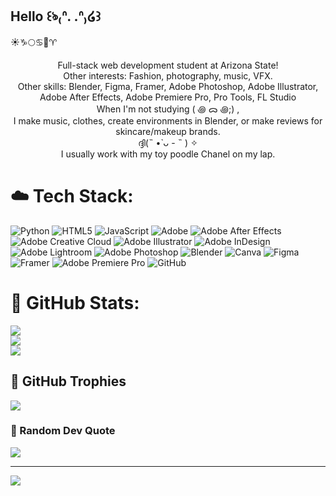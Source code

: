 ## Hello ꒰ঌ₍ᐢ. .ᐢ₎໒꒱
☀️♑🌕♋🔺♈<br>
<p style="text-align:center;">Full-stack web development student at Arizona State! <br>Other interests: Fashion, photography, music, VFX.<br>Other skills: Blender, Figma, Framer, Adobe Photoshop, Adobe Illustrator, Adobe After Effects, Adobe Premiere Pro, Pro Tools, FL Studio<br>When I'm not studying ( ꩜ ᯅ ꩜;)⁭ ⁭,<br> I make music, clothes, create environments in Blender, or make reviews for skincare/makeup brands.<br>ദ്ദി(˵ •̀ ᴗ - ˵ ) ✧<br>I usually work with my toy poodle Chanel on my lap. </p>


# ☁️ Tech Stack:
![Python](https://img.shields.io/badge/python-3670A0?style=for-the-badge&logo=python&logoColor=ffdd54) ![HTML5](https://img.shields.io/badge/html5-%23E34F26.svg?style=for-the-badge&logo=html5&logoColor=white) ![JavaScript](https://img.shields.io/badge/javascript-%23323330.svg?style=for-the-badge&logo=javascript&logoColor=%23F7DF1E) ![Adobe](https://img.shields.io/badge/adobe-%23FF0000.svg?style=for-the-badge&logo=adobe&logoColor=white) ![Adobe After Effects](https://img.shields.io/badge/Adobe%20After%20Effects-9999FF.svg?style=for-the-badge&logo=Adobe%20After%20Effects&logoColor=white) ![Adobe Creative Cloud](https://img.shields.io/badge/Adobe%20Creative%20Cloud-DA1F26.svg?style=for-the-badge&logo=Adobe%20Creative%20Cloud&logoColor=white) ![Adobe Illustrator](https://img.shields.io/badge/adobe%20illustrator-%23FF9A00.svg?style=for-the-badge&logo=adobe%20illustrator&logoColor=white) ![Adobe InDesign](https://img.shields.io/badge/Adobe%20InDesign-49021F?style=for-the-badge&logo=adobeindesign&logoColor=FF3366) ![Adobe Lightroom](https://img.shields.io/badge/Adobe%20Lightroom-31A8FF.svg?style=for-the-badge&logo=Adobe%20Lightroom&logoColor=white) ![Adobe Photoshop](https://img.shields.io/badge/adobe%20photoshop-%2331A8FF.svg?style=for-the-badge&logo=adobe%20photoshop&logoColor=white) ![Blender](https://img.shields.io/badge/blender-%23F5792A.svg?style=for-the-badge&logo=blender&logoColor=white) ![Canva](https://img.shields.io/badge/Canva-%2300C4CC.svg?style=for-the-badge&logo=Canva&logoColor=white) ![Figma](https://img.shields.io/badge/figma-%23F24E1E.svg?style=for-the-badge&logo=figma&logoColor=white) ![Framer](https://img.shields.io/badge/Framer-black?style=for-the-badge&logo=framer&logoColor=blue) ![Adobe Premiere Pro](https://img.shields.io/badge/Adobe%20Premiere%20Pro-9999FF.svg?style=for-the-badge&logo=Adobe%20Premiere%20Pro&logoColor=white) ![GitHub](https://img.shields.io/badge/github-%23121011.svg?style=for-the-badge&logo=github&logoColor=white)
# 🐰 GitHub Stats:
![](https://github-readme-stats.vercel.app/api?username=amstroth&theme=jolly&hide_border=false&include_all_commits=true&count_private=false)<br/>
![](https://nirzak-streak-stats.vercel.app/?user=amstroth&theme=jolly&hide_border=false)<br/>
![](https://github-readme-stats.vercel.app/api/top-langs/?username=amstroth&theme=jolly&hide_border=false&include_all_commits=true&count_private=false&layout=compact)

## 💮 GitHub Trophies
![](https://github-profile-trophy.vercel.app/?username=amstroth&theme=juicyfresh&no-frame=true&no-bg=true&margin-w=4)

### 🌸 Random Dev Quote
![](https://quotes-github-readme.vercel.app/api?type=horizontal&theme=dracula)


---
[![](https://visitcount.itsvg.in/api?id=amstroth&icon=7&color=10)](https://visitcount.itsvg.in)

<!-- Proudly created with GPRM ( https://gprm.itsvg.in ) -->
<!--
**amstroth/amstroth** is a ✨ _special_ ✨ repository because its `README.md` (this file) appears on your GitHub profile.

Here are some ideas to get you started:

- 🔭 I’m currently working on ...
- 🌱 I’m currently learning ...
- 👯 I’m looking to collaborate on ...
- 🤔 I’m looking for help with ...
- 💬 Ask me about ...
- 📫 How to reach me: ...
- 😄 Pronouns: ...
- ⚡ Fun fact: ...
-->
